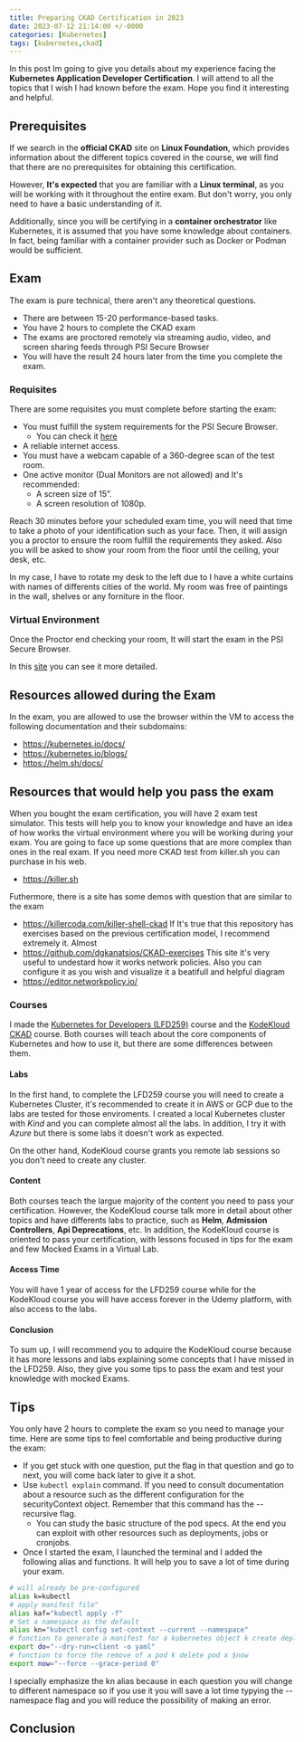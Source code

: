 ```yaml
---
title: Preparing CKAD Certification in 2023
date: 2023-07-12 21:14:00 +/-0000
categories: [Kubernetes]
tags: [kubernetes,ckad]
---
```


In this post Im going to give you details about my experience facing the **Kubernetes Application Developer Certification**. I will attend to all the topics that I wish I had known before the exam. Hope you find it interesting and helpful.

## Prerequisites
If we search in the **official CKAD** site on **Linux Foundation**, which provides information about the different topics covered in the course, we will find that there are no prerequisites for obtaining this certification.

However, **It's expected** that you are familiar with a **Linux terminal**, as you will be working with it throughout the entire exam. But don't worry, you only need to have a basic understanding of it.

Additionally, since you will be certifying in a **container orchestrator** like Kubernetes, it is assumed that you have some knowledge about containers. In fact, being familiar with a container provider such as Docker or Podman would be sufficient.

## Exam
The exam is pure technical, there aren't any theoretical questions. 
- There are between 15-20 performance-based tasks.
- You have 2 hours to complete the CKAD exam
- The exams are proctored remotely via streaming audio, video, and screen sharing feeds through PSI Secure Browser
- You will have the result 24 hours later from the time you complete the exam.

### Requisites
There are some requisites you must complete before starting the exam:
- You must fulfill the system requirements for the PSI Secure Browser.
  - You can check it [here](https://syscheck.bridge.psiexams.com/)
- A reliable internet access.
- You must have a webcam capable of a 360-degree scan of the test room.
- One active monitor (Dual Monitors are not allowed) and It's recommended:
  - A screen size of 15”.
  - A screen resolution of 1080p.

Reach 30 minutes before your scheduled exam time, you will need that time to take a photo of your identification such as your face. Then, it will assign you a proctor to ensure the room fulfill the requirements they asked. Also you will be asked to show your room from the floor until the ceiling, your desk, etc.

In my case, I have to rotate my desk to the left due to I have a white curtains with names of differents cities of the world. My room was free of paintings in the wall, shelves or any forniture in the floor.

### Virtual Environment
Once the Proctor end checking your room, It will start the exam in the PSI Secure Browser.



In this [site](https://docs.linuxfoundation.org/tc-docs/certification/lf-handbook2/exam-user-interface/examui-performance-based-exams) you can see it more detailed.


## Resources allowed during the Exam

In the exam, you are allowed to use the browser within the VM to access the following documentation and their subdomains: 
- https://kubernetes.io/docs/
- https://kubernetes.io/blogs/
- https://helm.sh/docs/

## Resources that would help you pass the exam

When you bought the exam certification, you will have 2 exam test simulator. This tests will help you to know your knowledge and have an idea of how works the virtual environment where you will be working during your exam. You are going to face up some questions that are more complex than ones in the real exam. If you need more CKAD test from killer.sh you can purchase in his web.
- https://killer.sh

Futhermore, there is a site has some demos with question that are similar to the exam
- https://killercoda.com/killer-shell-ckad
If It's true that this repository has exercises based on the previous certification model, I recommend extremely it. Almost 
- https://github.com/dgkanatsios/CKAD-exercises
  This site it's very useful to undestard how it works network policies. Also you can configure it as you wish and visualize it a beatifull and helpful diagram
- https://editor.networkpolicy.io/

### Courses

I made the [Kubernetes for Developers (LFD259)](https://training.linuxfoundation.org/training/kubernetes-for-developers/) course and the [KodeKloud CKAD](https://kodekloud.com/courses/certified-kubernetes-application-developer-ckad/) course. Both courses will teach about the core components of Kubernetes and how to use it, but there are some differences between them.

#### Labs
In the first hand, to complete the LFD259 course you will need to create a Kubernetes Cluster, it's recommended to create it in AWS or GCP due to the labs are tested for those enviroments. I created a local Kubernetes cluster with *Kind* and you can complete almost all the labs. In addition, I try it with *Azure* but there is some labs it doesn't work as expected.

On the other hand, KodeKloud course grants you remote lab sessions so you don't need to create any cluster.

#### Content
Both courses teach the largue majority of the content you need to pass your certification. However, the KodeKloud course talk more in detail about other topics and have differents labs to practice, such as **Helm**, **Admission Controllers**, **Api Deprecations**, etc. In addition, the KodeKloud course is oriented to pass your certification, with lessons focused in tips for the exam and few Mocked Exams in a Virtual Lab.

#### Access Time
You will have 1 year of access for the LFD259 course while for the KodeKloud course you will have access forever in the Udemy platform, with also access to the labs.

#### Conclusion
To sum up, I will recommend you to adquire the KodeKloud course because it has more lessons and labs explaining some concepts that I have missed in the LFD259. Also, they give you some tips to pass the exam and test your knowledge with mocked Exams.

## Tips
You only have 2 hours to complete the exam so you need to manage your time. Here are some tips to feel comfortable and being productive during the exam:

- If you get stuck with one question, put the flag in that question and go to next, you will come back later to give it a shot.
- Use ```kubectl explain``` command. If you need to consult documentation about a resource such as the different configuration for the securityContext object. Remember that this command has the --recursive flag.
  - You can study the basic structure of the pod specs. At the end you can exploit with other resources such as deployments, jobs or cronjobs.
- Once I started the exam, I launched the terminal and I added the following alias and functions. It will help you to save a lot of time during your exam.
```bash
# will already be pre-configured
alias k=kubectl   
# apply manifest file"
alias kaf="kubectl apply -f"   
# Set a namespace as the default 
alias kn="kubectl config set-context --current --namespace"
# function to generate a manifest for a kubernetes object k create deploy nginx --image=nginx $do
export do="--dry-run=client -o yaml"
# function to force the remove of a pod k delete pod x $now 
export now="--force --grace-period 0"   
```
I specially emphasize the kn alias because in each question you will change to different namespace so if you use it you will save a lot time typying the --namespace flag and you will reduce the possibility of making an error.

## Conclusion
  

